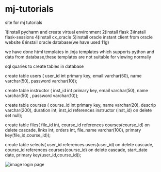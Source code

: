 # mj-tutorials
site for mj tutorials

1)install pycharm and create virtual environment 
2)install flask
3)install flask-sessions
4)install cx_oracle
5)install oracle instant client from oracle website
6)install oracle database(we have used 11g)


we have done html templates in jinja templates which supports python and data from database,these templates are not suitable for viewing normally


sql quaries to create tables in database


create table users (
user_id  int primary key,
email varchar(50),
name varchar(50),
password varchar(10));

create table instructor (
inst_id int primary key,
email varchar(50),
name varchar(50)  ,
password varchar(10));

create table courses (
course_id int primary key,
name varchar(20),
descrip varchar(200),
duration int,
inst_id references instructor (inst_id) on delete set null);

create table files(
file_id int,
course_id references courses(course_id) on delete cascade,
links int,
orders int,
file_name varchar(100),
primary key(file_id,course_id));

create table selects(
user_id references users(user_id) on delete cascade,
course_id references courses(course_id) on delete cascade,
start_date date,
primary key(user_id,course_id));



![image](https://user-images.githubusercontent.com/52595620/192143793-88efb64b-d47a-4a75-acb4-748da0dbdd50.png)
login page


